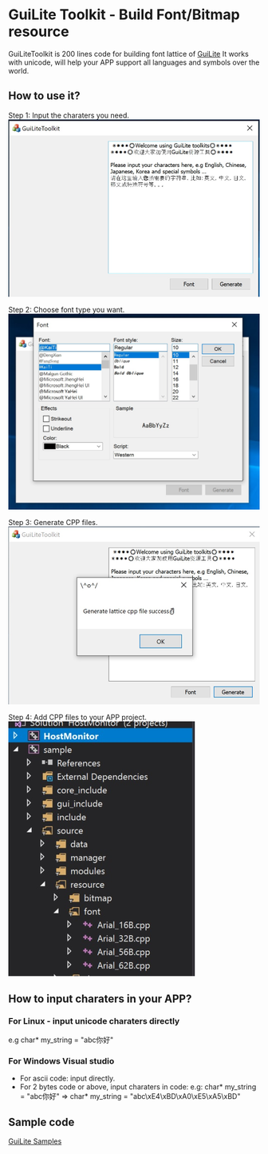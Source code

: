 # GuiLite Toolkit - Build Font/Bitmap resource
GuiLiteToolkit is 200 lines code for building font lattice of [GuiLite](https://github.com/idea4good/GuiLite)
It works with unicode, will help your APP support all languages and symbols over the world.

## How to use it?
Step 1: Input the charaters you need.
![input](doc/input.jpg)

Step 2: Choose font type you want.
![choose.font](doc/choose.font.jpg)

Step 3: Generate CPP files.
![generate](doc/generate.jpg)

Step 4: Add CPP files to your APP project.
![addin](doc/addin.jpg)

## How to input charaters in your APP?
### For Linux - input unicode charaters directly
e.g char* my_string = "abc你好"
### For Windows Visual studio
 - For ascii code: input directly.
 - For 2 bytes code or above, input charaters in code: 
 e.g: char* my_string = "abc你好" => char* my_string = "abc\xE4\xBD\xA0\xE5\xA5\xBD"

 ## Sample code
 [GuiLite Samples](https://github.com/idea4good/GuiLiteSamples/blob/master/HostMonitor/SampleCode/source/ui_tree/Dialog/patient_setup/patient_setup_dlg_xml.cpp)